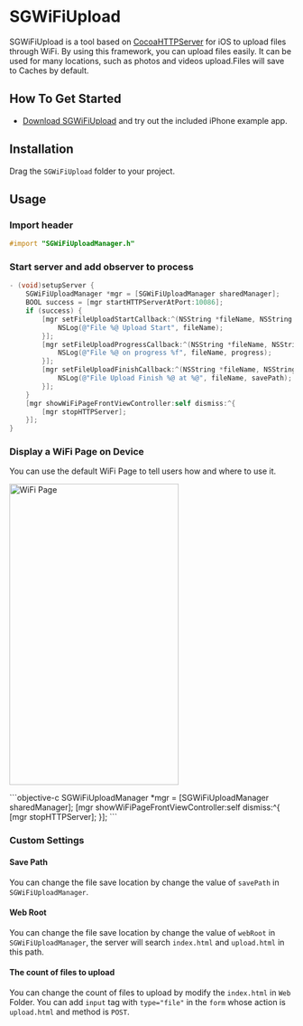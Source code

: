 # SGWiFiUpload

SGWiFiUpload is a tool based on [CocoaHTTPServer](https://github.com/robbiehanson/CocoaHTTPServer) for iOS to upload files through WiFi. By using this framework, you can upload files easily. It can be used for many locations, such as photos and videos upload.Files will save to Caches by default.

## How To Get Started
- [Download SGWiFiUpload](https://github.com/Soulghost/SGWiFiUpload/archive/master.zip) and try out the included iPhone example app.

## Installation
Drag the `SGWiFiUpload` folder to your project.

## Usage
### Import header
```objective-c
#import "SGWiFiUploadManager.h"
```

### Start server and add observer to process
```objective-c
- (void)setupServer {
    SGWiFiUploadManager *mgr = [SGWiFiUploadManager sharedManager];
    BOOL success = [mgr startHTTPServerAtPort:10086];
    if (success) {
        [mgr setFileUploadStartCallback:^(NSString *fileName, NSString *savePath) {
            NSLog(@"File %@ Upload Start", fileName);
        }];
        [mgr setFileUploadProgressCallback:^(NSString *fileName, NSString *savePath, CGFloat progress) {
            NSLog(@"File %@ on progress %f", fileName, progress);
        }];
        [mgr setFileUploadFinishCallback:^(NSString *fileName, NSString *savePath) {
            NSLog(@"File Upload Finish %@ at %@", fileName, savePath);
        }];
    }
    [mgr showWiFiPageFrontViewController:self dismiss:^{
        [mgr stopHTTPServer];
    }];
}
```

### Display a WiFi Page on Device
You can use the default WiFi Page to tell users how and where to use it.
<p>
<img src="https://raw.githubusercontent.com/Soulghost/SGWiFiUpload/master/Images/WiFiPhonePage.png" width = "300" height = "533" alt="WiFi Page" align=center />
</p>
```objective-c
SGWiFiUploadManager *mgr = [SGWiFiUploadManager sharedManager];
[mgr showWiFiPageFrontViewController:self dismiss:^{
    [mgr stopHTTPServer];
}];
```

### Custom Settings
#### Save Path
You can change the file save location by change the value of `savePath` in `SGWiFiUploadManager`.
#### Web Root
You can change the file save location by change the value of `webRoot` in `SGWiFiUploadManager`, the server will search `index.html` and `upload.html` in this path.
#### The count of files to upload
You can change the count of files to upload by modify the `index.html` in `Web` Folder.
You can add `input` tag with `type="file"` in the `form` whose action is `upload.html` and method is `POST`.
